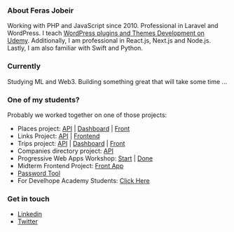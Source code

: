 ### About Feras Jobeir

Working with PHP and JavaScript since 2010. Professional in Laravel and WordPress. I teach [WordPress plugins and Themes Development on Udemy](https://www.udemy.com/course/wordpress-themes-plugins-development/?referralCode=5FE49258397AD5577BAF). Additionally, I am professional in React.js, Next.js and Node.js. Lastly, I am also familiar with Swift and Python.

### Currently
Studying ML and Web3. Building something great that will take some time ...

### One of my students?

Probably we worked together on one of those projects:

- Places project: [API](https://github.com/fjobeir/places-api) | [Dashboard](https://github.com/fjobeir/places-dashboard) | [Front](https://github.com/fjobeir/places-web)
- Links Project: [API](https://github.com/fjobeir/links-api) | [Frontend](https://github.com/fjobeir/links-front)
- Trips project: [API](https://github.com/fjobeir/trip-api) | [Dashboard](https://github.com/fjobeir/trip-dashboard) | [Front](https://github.com/fjobeir/trip-front)
- Companies directory project: [API](https://github.com/fjobeir/companies-directory-api)
- Progressive Web Apps Workshop: [Start](https://github.com/fjobeir/pwa-starter) | [Done](https://github.com/fjobeir/pwa-done)
- Midterm Frontend Project: [Front App](https://github.com/fjobeir/frontend-project-react)
- [Password Tool](https://github.com/fjobeir/password-generator-checker-react)
- For Develhope Academy Students: [Click Here](https://github.com/fjobeir/develhope)

### Get in touch
- [Linkedin](https://www.linkedin.com/in/fjobeir)
- [Twitter](https://twitter.com/fjobeir)

